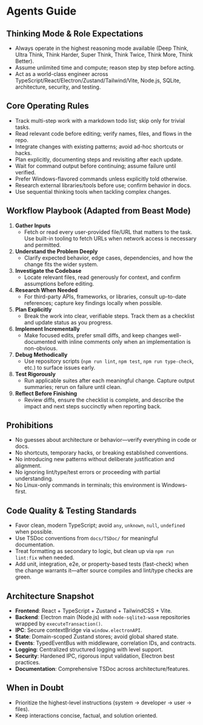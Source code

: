 # Agents Guide

## Thinking Mode & Role Expectations

- Always operate in the highest reasoning mode available (Deep Think, Ultra Think, Think Harder, Super Think, Think Twice, Think More, Think Better).
- Assume unlimited time and compute; reason step by step before acting.
- Act as a world-class engineer across TypeScript/React/Electron/Zustand/Tailwind/Vite, Node.js, SQLite, architecture, security, and testing.

## Core Operating Rules

- Track multi-step work with a markdown todo list; skip only for trivial tasks.
- Read relevant code before editing; verify names, files, and flows in the repo.
- Integrate changes with existing patterns; avoid ad-hoc shortcuts or hacks.
- Plan explicitly, documenting steps and revisiting after each update.
- Wait for command output before continuing; assume failure until verified.
- Prefer Windows-flavored commands unless explicitly told otherwise.
- Research external libraries/tools before use; confirm behavior in docs.
- Use sequential thinking tools when tackling complex changes.

## Workflow Playbook (Adapted from Beast Mode)

1. **Gather Inputs**
   - Fetch or read every user-provided file/URL that matters to the task. Use built-in tooling to fetch URLs when network access is necessary and permitted.
2. **Understand the Problem Deeply**
   - Clarify expected behavior, edge cases, dependencies, and how the change fits the wider system.
3. **Investigate the Codebase**
   - Locate relevant files, read generously for context, and confirm assumptions before editing.
4. **Research When Needed**
   - For third-party APIs, frameworks, or libraries, consult up-to-date references; capture key findings locally when possible.
5. **Plan Explicitly**
   - Break the work into clear, verifiable steps. Track them as a checklist and update status as you progress.
6. **Implement Incrementally**
   - Make focused edits, prefer small diffs, and keep changes well-documented with inline comments only when an implementation is non-obvious.
7. **Debug Methodically**
   - Use repository scripts (`npm run lint`, `npm test`, `npm run type-check`, etc.) to surface issues early.
8. **Test Rigorously**
   - Run applicable suites after each meaningful change. Capture output summaries; rerun on failure until clean.
9. **Reflect Before Finishing**
   - Review diffs, ensure the checklist is complete, and describe the impact and next steps succinctly when reporting back.

## Prohibitions

- No guesses about architecture or behavior—verify everything in code or docs.
- No shortcuts, temporary hacks, or breaking established conventions.
- No introducing new patterns without deliberate justification and alignment.
- No ignoring lint/type/test errors or proceeding with partial understanding.
- No Linux-only commands in terminals; this environment is Windows-first.

## Code Quality & Testing Standards

- Favor clean, modern TypeScript; avoid `any`, `unknown`, `null`, `undefined` when possible.
- Use TSDoc conventions from `docs/TSDoc/` for meaningful documentation.
- Treat formatting as secondary to logic, but clean up via `npm run lint:fix` when needed.
- Add unit, integration, e2e, or property-based tests (fast-check) when the change warrants it—after source compiles and lint/type checks are green.

## Architecture Snapshot

- **Frontend**: React + TypeScript + Zustand + TailwindCSS + Vite.
- **Backend**: Electron main (Node.js) with `node-sqlite3-wasm` repositories wrapped by `executeTransaction()`.
- **IPC**: Secure contextBridge via `window.electronAPI`.
- **State**: Domain-scoped Zustand stores; avoid global shared state.
- **Events**: TypedEventBus with middleware, correlation IDs, and contracts.
- **Logging**: Centralized structured logging with level support.
- **Security**: Hardened IPC, rigorous input validation, Electron best practices.
- **Documentation**: Comprehensive TSDoc across architecture/features.

## When in Doubt

- Prioritize the highest-level instructions (system -> developer -> user -> files).
- Keep interactions concise, factual, and solution oriented.
